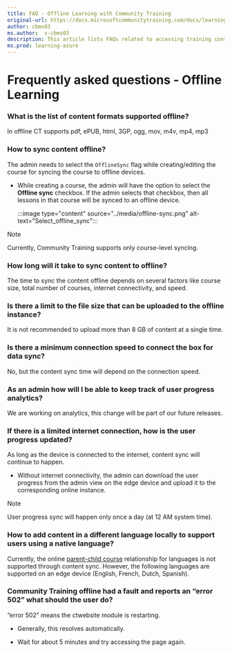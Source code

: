 ```yaml
---
title: FAQ - Offline Learning with Community Training
original-url: https://docs.microsoftcommunitytraining.com/docs/learning-in-offline-mode
author: cbms03
ms.author:  v-cbms03
description: This article lists FAQs related to accessing training content in offline mode
ms.prod: learning-azure
---
```


# Frequently asked questions - Offline Learning


### What is the list of content formats supported offline?

In offline CT supports pdf, ePUB, html, 3GP, ogg, mov, m4v, mp4, mp3

### How to sync content offline?

The admin needs to select the `OfflineSync` flag while creating/editing the course for syncing the course to offline devices.

* While creating a course, the admin will have the option to select the **Offline sync** checkbox. If the admin selects that checkbox, then all lessons in that course will be synced to an offline device.

    :::image type="content" source="../media/offline-sync.png" alt-text="Select_offline_sync":::

>[!Note]
>
>Currently, Community Training supports only course-level syncing.

### How long will it take to sync content to offline?

The time to sync the content offline depends on several factors like course size, total number of courses, internet connectivity, and speed.

### Is there a limit to the file size that can be uploaded to the offline instance?

It is not recommended to upload more than 8 GB of content at a single time.

### Is there a minimum connection speed to connect the box for data sync?

No, but the content sync time will depend on the connection speed.

### As an admin how will I be able to keep track of user progress analytics?

We are working on analytics, this change will be part of our future releases.

### If there is a limited internet connection, how is the user progress updated?

As long as the device is connected to the internet, content sync will continue to happen.

* Without internet connectivity, the admin can download the user progress from the admin view on the edge device and upload it to the corresponding online instance.

>[!Note]
>User progress sync will happen only once a day (at 12 AM system time).

### How to add content in a different language locally to support users using a native language?

Currently, the online [parent-child course](../settings/customize-languages-for-the-learners-on-the-platform.md#customize-languages-on-the-platform) relationship for languages is not supported through content sync. However, the following languages are supported on an edge device (English, French, Dutch, Spanish).

### Community Training offline had a fault and reports an “error 502” what should the user do?

“error 502” means the ctwebsite module is restarting.

* Generally, this resolves automatically.

* Wait for about 5 minutes and try accessing the page again.